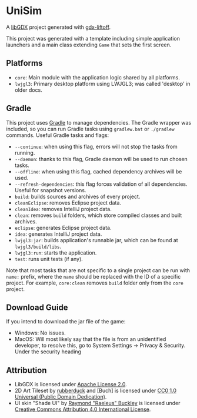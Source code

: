 # UniSim

A [libGDX](https://libgdx.com/) project generated with [gdx-liftoff](https://github.com/libgdx/gdx-liftoff).

This project was generated with a template including simple application launchers and a main class extending `Game` that sets the first screen.

## Platforms

- `core`: Main module with the application logic shared by all platforms.
- `lwjgl3`: Primary desktop platform using LWJGL3; was called 'desktop' in older docs.

## Gradle

This project uses [Gradle](https://gradle.org/) to manage dependencies.
The Gradle wrapper was included, so you can run Gradle tasks using `gradlew.bat` or `./gradlew` commands.
Useful Gradle tasks and flags:

- `--continue`: when using this flag, errors will not stop the tasks from running.
- `--daemon`: thanks to this flag, Gradle daemon will be used to run chosen tasks.
- `--offline`: when using this flag, cached dependency archives will be used.
- `--refresh-dependencies`: this flag forces validation of all dependencies. Useful for snapshot versions.
- `build`: builds sources and archives of every project.
- `cleanEclipse`: removes Eclipse project data.
- `cleanIdea`: removes IntelliJ project data.
- `clean`: removes `build` folders, which store compiled classes and built archives.
- `eclipse`: generates Eclipse project data.
- `idea`: generates IntelliJ project data.
- `lwjgl3:jar`: builds application's runnable jar, which can be found at `lwjgl3/build/libs`.
- `lwjgl3:run`: starts the application.
- `test`: runs unit tests (if any).

Note that most tasks that are not specific to a single project can be run with `name:` prefix, where the `name` should be replaced with the ID of a specific project.
For example, `core:clean` removes `build` folder only from the `core` project.

## Download Guide
If you intend to download the jar file of the game:
 - Windows: No issues.
 - MacOS: Will most likely say that the file is from an unidentified developer, to resolve this, go to System Settings -> Privacy & Security. Under the security heading

## Attribution 
 - LibGDX is licensed under [Apache License 2.0](https://www.apache.org/licenses/LICENSE-2.0).
 - 2D Art Tileset by [rubberduck](https://opengameart.org/content/colony-sim-extended-version) and [Buch] is licensed under [CC0 1.0 Universal (Public Domain Dedication)](http://creativecommons.org/publicdomain/zero/1.0/).
 - UI skin "Shade UI" by [Raymond "Raeleus" Buckley](https://ray3k.wordpress.com/artwork/shade-ui-skin-for-libgdx/) is licensed under [Creative Commons Attribution 4.0 International License](https://creativecommons.org/licenses/by/4.0/).
